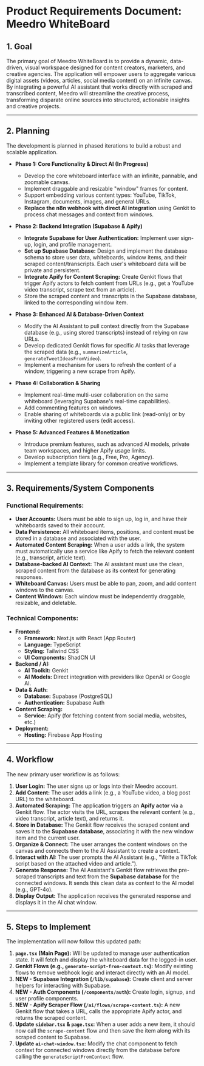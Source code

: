 # Product Requirements Document: Meedro WhiteBoard

## 1. Goal

The primary goal of Meedro WhiteBoard is to provide a dynamic, data-driven, visual workspace designed for content creators, marketers, and creative agencies. The application will empower users to aggregate various digital assets (videos, articles, social media content) on an infinite canvas. By integrating a powerful AI assistant that works directly with scraped and transcribed content, Meedro will streamline the creative process, transforming disparate online sources into structured, actionable insights and creative projects.

---

## 2. Planning

The development is planned in phased iterations to build a robust and scalable application.

*   **Phase 1: Core Functionality & Direct AI (In Progress)**
    *   Develop the core whiteboard interface with an infinite, pannable, and zoomable canvas.
    *   Implement draggable and resizable "window" frames for content.
    *   Support embedding various content types: YouTube, TikTok, Instagram, documents, images, and general URLs.
    *   **Replace the n8n webhook with direct AI integration** using Genkit to process chat messages and context from windows.

*   **Phase 2: Backend Integration (Supabase & Apify)**
    *   **Integrate Supabase for User Authentication:** Implement user sign-up, login, and profile management.
    *   **Set up Supabase Database:** Design and implement the database schema to store user data, whiteboards, window items, and their scraped content/transcripts. Each user's whiteboard data will be private and persistent.
    *   **Integrate Apify for Content Scraping:** Create Genkit flows that trigger Apify actors to fetch content from URLs (e.g., get a YouTube video transcript, scrape text from an article).
    *   Store the scraped content and transcripts in the Supabase database, linked to the corresponding window item.

*   **Phase 3: Enhanced AI & Database-Driven Context**
    *   Modify the AI Assistant to pull context directly from the Supabase database (e.g., using stored transcripts) instead of relying on raw URLs.
    *   Develop dedicated Genkit flows for specific AI tasks that leverage the scraped data (e.g., `summarizeArticle`, `generateTweetIdeasFromVideo`).
    *   Implement a mechanism for users to refresh the content of a window, triggering a new scrape from Apify.

*   **Phase 4: Collaboration & Sharing**
    *   Implement real-time multi-user collaboration on the same whiteboard (leveraging Supabase's real-time capabilities).
    *   Add commenting features on windows.
    *   Enable sharing of whiteboards via a public link (read-only) or by inviting other registered users (edit access).

*   **Phase 5: Advanced Features & Monetization**
    *   Introduce premium features, such as advanced AI models, private team workspaces, and higher Apify usage limits.
    *   Develop subscription tiers (e.g., Free, Pro, Agency).
    *   Implement a template library for common creative workflows.

---

## 3. Requirements/System Components

### Functional Requirements:
*   **User Accounts:** Users must be able to sign up, log in, and have their whiteboards saved to their account.
*   **Data Persistence:** All whiteboard items, positions, and content must be stored in a database and associated with the user.
*   **Automated Content Scraping:** When a user adds a link, the system must automatically use a service like Apify to fetch the relevant content (e.g., transcript, article text).
*   **Database-backed AI Context:** The AI assistant must use the clean, scraped content from the database as its context for generating responses.
*   **Whiteboard Canvas:** Users must be able to pan, zoom, and add content windows to the canvas.
*   **Content Windows:** Each window must be independently draggable, resizable, and deletable.

### Technical Components:
*   **Frontend:**
    *   **Framework:** Next.js with React (App Router)
    *   **Language:** TypeScript
    *   **Styling:** Tailwind CSS
    *   **UI Components:** ShadCN UI
*   **Backend / AI:**
    *   **AI Toolkit:** Genkit
    *   **AI Models:** Direct integration with providers like OpenAI or Google AI.
*   **Data & Auth:**
    *   **Database:** Supabase (PostgreSQL)
    *   **Authentication:** Supabase Auth
*   **Content Scraping:**
    *   **Service:** Apify (for fetching content from social media, websites, etc.)
*   **Deployment:**
    *   **Hosting:** Firebase App Hosting

---

## 4. Workflow

The new primary user workflow is as follows:

1.  **User Login:** The user signs up or logs into their Meedro account.
2.  **Add Content:** The user adds a link (e.g., a YouTube video, a blog post URL) to the whiteboard.
3.  **Automated Scraping:** The application triggers an **Apify actor** via a Genkit flow. The actor visits the URL, scrapes the relevant content (e.g., video transcript, article text), and returns it.
4.  **Store in Database:** The Genkit flow receives the scraped content and saves it to the **Supabase database**, associating it with the new window item and the current user.
5.  **Organize & Connect:** The user arranges the content windows on the canvas and connects them to the AI Assistant to create a context.
6.  **Interact with AI:** The user prompts the AI Assistant (e.g., "Write a TikTok script based on the attached video and article.").
7.  **Generate Response:** The AI Assistant's Genkit flow retrieves the pre-scraped transcripts and text from the **Supabase database** for the connected windows. It sends this clean data as context to the AI model (e.g., GPT-4o).
8.  **Display Output:** The application receives the generated response and displays it in the AI chat window.

---

## 5. Steps to Implement

The implementation will now follow this updated path:

1.  **`page.tsx` (Main Page):** Will be updated to manage user authentication state. It will fetch and display the whiteboard data for the logged-in user.
2.  **Genkit Flows (e.g., `generate-script-from-context.ts`):** Modify existing flows to remove webhook logic and interact directly with an AI model.
3.  **NEW - Supabase Integration (`/lib/supabase`):** Create client and server helpers for interacting with Supabase.
4.  **NEW - Auth Components (`/components/auth`):** Create login, signup, and user profile components.
5.  **NEW - Apify Scraper Flow (`/ai/flows/scrape-content.ts`):** A new Genkit flow that takes a URL, calls the appropriate Apify actor, and returns the scraped content.
6.  **Update `sidebar.tsx` & `page.tsx`:** When a user adds a new item, it should now call the `scrape-content` flow and then save the item along with its scraped content to Supabase.
7.  **Update `ai-chat-window.tsx`:** Modify the chat component to fetch context for connected windows directly from the database before calling the `generateScriptFromContext` flow.
